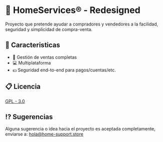 
# 🏪 HomeServices®️ - Redesigned

Proyecto que pretende ayudar a compradores y vendedores a la facilidad, seguridad y simplicidad de compra-venta.

## 📝 Caracteristicas

- 🏪 Gestión de ventas completas
- 💻 Multiplataforma
- 💵 Seguridad end-to-end para pagos/cuentas/etc.


## 📋 Licencia

[GPL - 3.0](https://github.com/ZairDeLuque/EmpreGest/blob/main/LICENSE)

## ⁉️ Sugerencias

Alguna sugerencia o idea hacia el proyecto es aceptada completamente, enviarse a: hola@home-support.store
